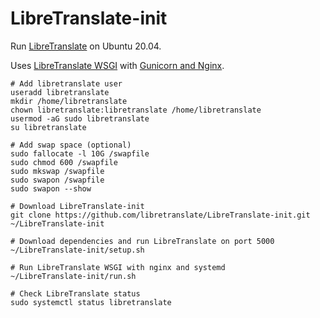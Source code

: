 # LibreTranslate-init
Run [LibreTranslate](https://libretranslate.com) on Ubuntu 20.04.

Uses [LibreTranslate WSGI](https://community.libretranslate.com/t/is-wsgi-currently-supported/24/3) with [Gunicorn and Nginx](https://www.digitalocean.com/community/tutorials/how-to-serve-flask-applications-with-gunicorn-and-nginx-on-ubuntu-18-04).

```
# Add libretranslate user
useradd libretranslate
mkdir /home/libretranslate
chown libretranslate:libretranslate /home/libretranslate
usermod -aG sudo libretranslate
su libretranslate

# Add swap space (optional)
sudo fallocate -l 10G /swapfile
sudo chmod 600 /swapfile
sudo mkswap /swapfile
sudo swapon /swapfile
sudo swapon --show

# Download LibreTranslate-init
git clone https://github.com/libretranslate/LibreTranslate-init.git ~/LibreTranslate-init

# Download dependencies and run LibreTranslate on port 5000
~/LibreTranslate-init/setup.sh

# Run LibreTranslate WSGI with nginx and systemd
~/LibreTranslate-init/run.sh

# Check LibreTranslate status
sudo systemctl status libretranslate

```

